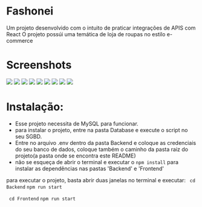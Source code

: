 # Fashonei

Um projeto desenvolvido com o intuito de praticar integrações de APIS com React
O projeto possúi uma temática de loja de roupas no estilo e-commerce

# Screenshots

<img src='./screenshots/Screenshot1.png'>

<img src='./screenshots/Screenshot2.png'>

<img src='./screenshots/Screenshot3.png'>

<img src='./screenshots/Screenshot4.png'>

<img src='./screenshots/Screenshot5.png'>

<img src='./screenshots/Screenshot6.png'>

<img src='./screenshots/Screenshot7.png'>

<img src='./screenshots/Screenshot8.png'>

<img src='./screenshots/Screenshot9.png'>

# Instalação:
+ Esse projeto necessita de MySQL para funcionar.
+ para instalar o projeto, entre na pasta Database e execute o script no seu SGBD.
+ Entre no arquivo .env dentro da pasta Backend e coloque as credenciais do seu banco de dados, coloque também o caminho da pasta raiz do projeto(a pasta onde se encontra este README)
+ não se esqueça de abrir o terminal e executar o ````npm install```` para instalar as dependências nas pastas  'Backend' e 'Frontend'

para executar o projeto, basta abrir duas janelas no terminal e executar:
```` cd Backend````
```` npm run start ````

```` cd Frontend````
```` npm run start ````
